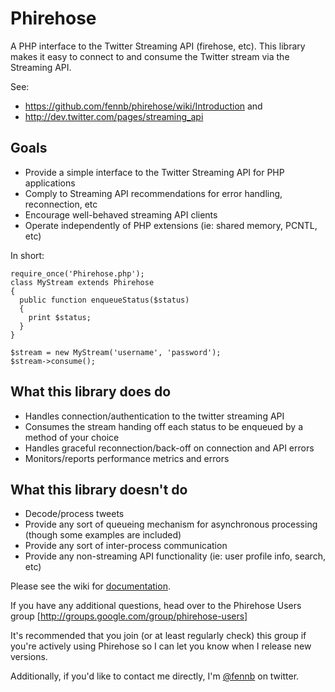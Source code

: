 # Phirehose #
A PHP interface to the Twitter Streaming API (firehose, etc). This library makes it easy to connect to and consume the Twitter stream via the Streaming API.

See:
  * https://github.com/fennb/phirehose/wiki/Introduction and 
  * http://dev.twitter.com/pages/streaming_api

## Goals ##
  * Provide a simple interface to the Twitter Streaming API for PHP applications
  * Comply to Streaming API recommendations for error handling, reconnection, etc
  * Encourage well-behaved streaming API clients
  * Operate independently of PHP extensions (ie: shared memory, PCNTL, etc)

In short:

	require_once('Phirehose.php');
	class MyStream extends Phirehose
	{
	  public function enqueueStatus($status)
	  {
	    print $status;
	  }
	}
	
	$stream = new MyStream('username', 'password');
	$stream->consume();


## What this library does do ##
  * Handles connection/authentication to the twitter streaming API
  * Consumes the stream handing off each status to be enqueued by a method of your choice
  * Handles graceful reconnection/back-off on connection and API errors
  * Monitors/reports performance metrics and errors

## What this library doesn't do ##
  * Decode/process tweets
  * Provide any sort of queueing mechanism for asynchronous processing (though some examples are included)
  * Provide any sort of inter-process communication
  * Provide any non-streaming API functionality (ie: user profile info, search, etc)

Please see the wiki for [documentation](https://github.com/fennb/phirehose/wiki/Introduction).

If you have any additional questions, head over to the Phirehose Users group [http://groups.google.com/group/phirehose-users]

It's recommended that you join (or at least regularly check) this group if you're actively using Phirehose so I can let you know when I release new versions.

Additionally, if you'd like to contact me directly, I'm [@fennb](http://twitter.com/fennb) on twitter.
